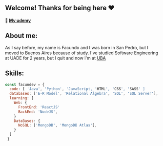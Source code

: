 ## Welcome! Thanks for being here ❤️
#### 📕 <a href="https://www.udemy.com/user/facundo-valentin-salazar-2/" targe="_blank"> My udemy </a>
## About me:
As I say before, my name is Facundo and I was born in San Pedro, but I moved to Buenos Aires because of study. 
I've studied Software Engineering at UADE for 2 years, but I quit and now I'm at <a href="https://www.uba.ar" targe="_blank">UBA</a>

## Skills:
```javascript
const facundev = {
  code: [ 'Java', 'Python', 'JavaScript, 'HTML', 'CSS', 'SASS' ]
  databases: ['E-R Model', 'Relational Algebra', 'SQL', 'SQL Server'],
  learning: [
    Web: {
      FrontEnd: 'ReactJS'
      BackEnd: 'NodeJS',
    }
    DataBases: {
      NoSQL: ['MongoDB', 'MongoDB Atlas'],
    }
  ]
 }
```
